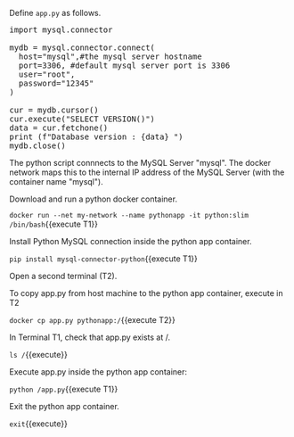 

Define `app.py` as follows.
<pre class="file" data-filename="app.py" data-target="replace">
import mysql.connector

mydb = mysql.connector.connect(
  host="mysql",#the mysql server hostname
  port=3306, #default mysql server port is 3306
  user="root",
  password="12345"
)

cur = mydb.cursor()
cur.execute("SELECT VERSION()")
data = cur.fetchone()
print (f"Database version : {data} ")
mydb.close()
</pre>

The python script connnects to the  MySQL Server "mysql". The docker network maps this to the internal IP address of the MySQL Server (with the container name "mysql").


Download and run a python docker container.

`docker run --net my-network --name pythonapp -it python:slim /bin/bash`{{execute T1}}

Install Python MySQL connection inside the python app container.

`pip install mysql-connector-python`{{execute T1}}

Open a second terminal (T2). 

To copy app.py from host machine to the python app container, execute in T2 

`docker cp app.py pythonapp:/`{{execute T2}}

In Terminal T1, check that app.py exists at /.


`ls /`{{execute}}

Execute app.py inside the python app container:

`python /app.py`{{execute T1}}

Exit the python app container.

`exit`{{execute}}

